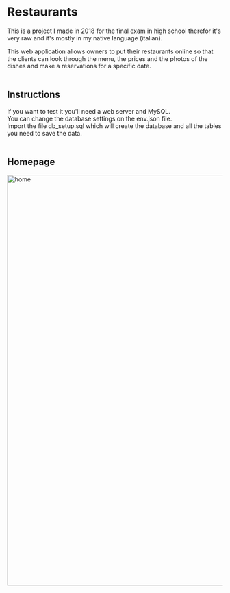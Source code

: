 # Restaurants

This is a project I made in 2018 for the final exam in high school therefor it's very raw and it's mostly in my native language (italian).

This web application allows owners to put their restaurants online so that the clients can look through the menu, the prices and the photos of the dishes and make a reservations for a specific date.
<br/><br/>


<h2>Instructions</h2>

If you want to test it you'll need a web server and MySQL.<br/>
You can change the database settings on the env.json file.<br/>
Import the file db_setup.sql which will create the database and all the tables you need to save the data.
<br/><br/>


<h2>Homepage</h2>
<img width="960" alt="home" src="https://user-images.githubusercontent.com/22285224/135196031-b3817b7e-ffe3-4c7a-8252-86f063a508cd.png">
